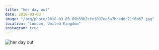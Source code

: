 ```yaml
---
title: "her day out"
date: 2018-03-03
image: "/img/photo/2018-03-03-69b39b2cfe1897ea3a7bded0c71f6b67.jpg"
location: "London, United Kingdom"
instagram: true
---
```


![her day out](/img/photo/2018-03-03-69b39b2cfe1897ea3a7bded0c71f6b67.jpg)
